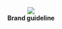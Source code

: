<p align="center">
  <img src="https://cloud.githubusercontent.com/assets/3299130/23580583/39ede986-00e3-11e7-9a1a-e9732e0bb246.PNG"><br>
  <strong>Brand guideline</strong>  
</p>
